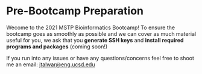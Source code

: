 # Pre-Bootcamp Preparation
Wecome to the 2021 MSTP Bioinformatics Bootcamp! To ensure the bootcamp goes as smoothly as possible and we can cover as much material useful for you, we ask that you **generate SSH keys** and **install required programs and packages** (coming soon!)

If you run into any issues or have any questions/concerns feel free to shoot me an email: jtalwar@eng.ucsd.edu



